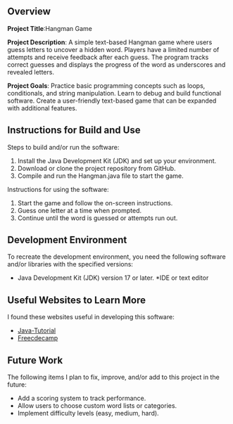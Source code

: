 ## Overview

**Project Title**:Hangman Game

**Project Description**: A simple text-based Hangman game where users guess letters to uncover a hidden word. 
Players have a limited number of attempts and receive feedback after each guess. 
The program tracks correct guesses and displays the progress of the word as underscores and revealed letters.

**Project Goals**: Practice basic programming concepts such as loops, conditionals, and string manipulation.
Learn to debug and build functional software.
Create a user-friendly text-based game that can be expanded with additional features.

## Instructions for Build and Use

Steps to build and/or run the software:

1. Install the Java Development Kit (JDK) and set up your environment.
2. Download or clone the project repository from GitHub.
3. Compile and run the Hangman.java file to start the game.

Instructions for using the software:

1. Start the game and follow the on-screen instructions.
2. Guess one letter at a time when prompted.
3. Continue until the word is guessed or attempts run out.

## Development Environment 

To recreate the development environment, you need the following software and/or libraries with the specified versions:

* Java Development Kit (JDK) version 17 or later.
*IDE or text editor

## Useful Websites to Learn More

I found these websites useful in developing this software:

* [Java-Tutorial](https://www.w3schools.com/java/)
* [Freecdecamp](https://www.freecodecamp.org/)


## Future Work

The following items I plan to fix, improve, and/or add to this project in the future:

*  Add a scoring system to track performance.
*  Allow users to choose custom word lists or categories.
*  Implement difficulty levels (easy, medium, hard).
